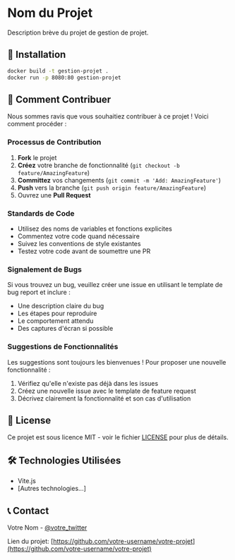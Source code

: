 # Nom du Projet

Description brève du projet de gestion de projet.

## 🚀 Installation

```bash
docker build -t gestion-projet .
docker run -p 8080:80 gestion-projet
```

## 🤝 Comment Contribuer

Nous sommes ravis que vous souhaitiez contribuer à ce projet ! Voici comment procéder :

### Processus de Contribution

1. **Fork** le projet
2. **Créez** votre branche de fonctionnalité (`git checkout -b feature/AmazingFeature`)
3. **Committez** vos changements (`git commit -m 'Add: AmazingFeature'`)
4. **Push** vers la branche (`git push origin feature/AmazingFeature`)
5. Ouvrez une **Pull Request**

### Standards de Code

- Utilisez des noms de variables et fonctions explicites
- Commentez votre code quand nécessaire
- Suivez les conventions de style existantes
- Testez votre code avant de soumettre une PR

### Signalement de Bugs

Si vous trouvez un bug, veuillez créer une issue en utilisant le template de bug report et inclure :

- Une description claire du bug
- Les étapes pour reproduire
- Le comportement attendu
- Des captures d'écran si possible

### Suggestions de Fonctionnalités

Les suggestions sont toujours les bienvenues ! Pour proposer une nouvelle fonctionnalité :

1. Vérifiez qu'elle n'existe pas déjà dans les issues
2. Créez une nouvelle issue avec le template de feature request
3. Décrivez clairement la fonctionnalité et son cas d'utilisation

## 📝 License

Ce projet est sous licence MIT - voir le fichier [LICENSE](LICENSE) pour plus de détails.

## 🛠️ Technologies Utilisées

- Vite.js
- [Autres technologies...]

## 📞 Contact

Votre Nom - [@votre_twitter](https://twitter.com/votre_twitter)

Lien du projet: [https://github.com/votre-username/votre-projet](https://github.com/votre-username/votre-projet)
